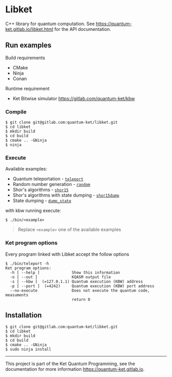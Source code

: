 # Libket

C++ library for quantum computation. See
https://quantum-ket.gitlab.io/libket.html for the API documentation.

## Run examples

Build requirements

* CMake 
* Ninja
* Conan 

Runtime requirement

* Ket Bitwise simulator https://gitlab.com/quantum-ket/kbw

### Compile 

```shell
$ git clone git@gitlab.com:quantum-ket/libket.git
$ cd libket
$ mkdir build
$ cd build
$ cmake .. -GNinja
$ ninja
```

### Execute 

Available examples:

* Quantum teleportation - [`teleport`](examples/teleport.cpp) 
* Random number generation - [`random`](examples/random.cpp) 
* Shor's algorithms - [`shor15`](examples/shor15.cpp)
* Shor's algorithms with state dumping - [`shor15dump`](examples/shor15dump.cpp)
* State dumping - [`dump_state`](examples/dump_state.cpp)

with kbw running execute:
```shell
$ ./bin/<example>
```
> Replace `<example>` one of the available examples

### Ket program options

Every program linked with Libket accept the follow options 

```shell
$ ./bin/teleport -h
Ket program options:
  -h [ --help ]              Show this information
  -o [ --out ]               KQASM output file
  -s [ --kbw ]  (=127.0.1.1) Quantum execution (KBW) address
  -p [ --port ]  (=4242)     Quantum execution (KBW) port address
  --no-execute               Does not execute the quantum code, measuments 
                             return 0
```

## Installation

```shell
$ git clone git@gitlab.com:quantum-ket/libket.git
$ cd libket
$ mkdir build
$ cd build
$ cmake .. -GNinja
$ sudo ninja install
```

-----------

This project is part of the Ket Quantum Programming, see the documentation for
more information https://quantum-ket.gitlab.io.
